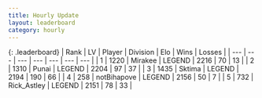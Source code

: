 ```yaml
---
title: Hourly Update
layout: leaderboard
category: hourly
---
```


{: .leaderboard}
| Rank | LV | Player | Division | Elo | Wins | Losses |
| --- | --- | --- | --- | --- | --- | --- |
| <span data-change="0">1</span> | 1220 | <span title="ID: 416373">Mirakee</span> | LEGEND | <span data-change="8">2216</span> | <span data-change="6">70</span> | <span data-change="2">13</span> |
| <span data-change="0">2</span> | 1310 | <span title="ID: 361226">Punai</span> | LEGEND | <span data-change="0">2204</span> | <span data-change="0">97</span> | <span data-change="0">37</span> |
| <span data-change="0">3</span> | 1435 | <span title="ID: 353063">Sktima</span> | LEGEND | <span data-change="0">2194</span> | <span data-change="0">190</span> | <span data-change="0">66</span> |
| <span data-change="0">4</span> | 258 | <span title="ID: 413682">notBihapove</span> | LEGEND | <span data-change="0">2156</span> | <span data-change="0">50</span> | <span data-change="0">7</span> |
| <span data-change="0">5</span> | 732 | <span title="ID: 466583">Rick_Astley</span> | LEGEND | <span data-change="-3">2151</span> | <span data-change="3">78</span> | <span data-change="2">33</span> |
